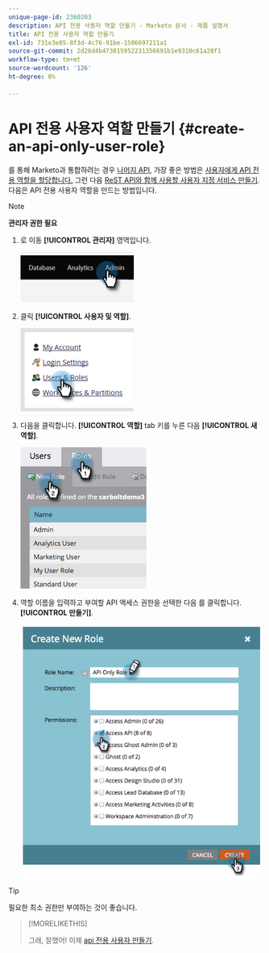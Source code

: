 ```yaml
---
unique-page-id: 2360203
description: API 전용 사용자 역할 만들기 - Marketo 문서 - 제품 설명서
title: API 전용 사용자 역할 만들기
exl-id: 731e3e85-8f3d-4c76-91be-1506697211a1
source-git-commit: 2d28d4b473815952231356691b1e9310c61a20f1
workflow-type: tm+mt
source-wordcount: '126'
ht-degree: 0%

---
```


# API 전용 사용자 역할 만들기 {#create-an-api-only-user-role}

를 통해 Marketo과 통합하려는 경우 [나머지 API](https://developers.marketo.com/documentation/rest/), 가장 좋은 방법은 [사용자에게 API 전용 역할을 할당합니다.](/help/marketo/product-docs/administration/users-and-roles/create-an-api-only-user.md) 그런 다음 [ReST API와 함께 사용할 사용자 지정 서비스 만들기](/help/marketo/product-docs/administration/additional-integrations/create-a-custom-service-for-use-with-rest-api.md). 다음은 API 전용 사용자 역할을 만드는 방법입니다.

>[!NOTE]
>
>**관리자 권한 필요**

1. 로 이동 **[!UICONTROL 관리자]** 영역입니다.

   ![](assets/create-an-api-only-user-role-1.png)

1. 클릭 **[!UICONTROL 사용자 및 역할]**.

   ![](assets/create-an-api-only-user-role-2.png)

1. 다음을 클릭합니다. **[!UICONTROL 역할]** tab 키를 누른 다음 **[!UICONTROL 새 역할]**.

   ![](assets/create-an-api-only-user-role-3.png)

1. 역할 이름을 입력하고 부여할 API 액세스 권한을 선택한 다음 를 클릭합니다. **[!UICONTROL 만들기]**.

   ![](assets/create-an-api-only-user-role-4.png)

>[!TIP]
>
>필요한 최소 권한만 부여하는 것이 좋습니다.

>[!MORELIKETHIS]
>
>그래, 잘했어! 이제 [api 전용 사용자 만들기](/help/marketo/product-docs/administration/users-and-roles/create-an-api-only-user.md).
